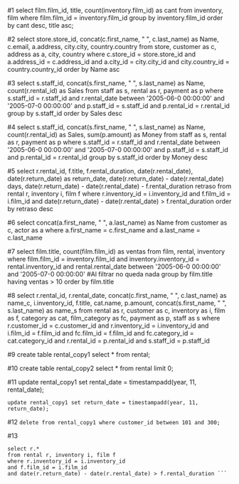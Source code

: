 #1
select film.film_id, title, count(inventory.film_id) as cant 
from inventory, film 
where film.film_id = inventory.film_id
group by inventory.film_id
order by
cant desc,
title asc;

#2
select store.store_id, concat(c.first_name, " ", c.last_name) as Name, c.email, a.address, city.city, country.country
from store, customer as c, address as a, city, country
where c.store_id = store.store_id and a.address_id = c.address_id and a.city_id = city.city_id and city.country_id = country.country_id
order by Name asc

#3
select s.staff_id, concat(s.first_name, " ", s.last_name) as Name, count(r.rental_id) as Sales
from staff as s, rental as r, payment as p
where s.staff_id = r.staff_id 
and r.rental_date between '2005-06-0 00:00:00' and '2005-07-0 00:00:00'
and p.staff_id = s.staff_id
and p.rental_id = r.rental_id
group by s.staff_id
order by Sales desc

#4
select s.staff_id, concat(s.first_name, " ", s.last_name) as Name, count(r.rental_id) as Sales, sum(p.amount) as Money
from staff as s, rental as r, payment as p
where s.staff_id = r.staff_id 
and r.rental_date between '2005-06-0 00:00:00' and '2005-07-0 00:00:00'
and p.staff_id = s.staff_id
and p.rental_id = r.rental_id
group by s.staff_id
order by Money desc


#5
select r.rental_id, f.title, f.rental_duration, date(r.rental_date), date(r.return_date) as return_date, 
date(r.return_date) - date(r.rental_date) days, 
date(r.return_date) - date(r.rental_date) - f.rental_duration retraso
from rental r, inventory i, film f
where r.inventory_id = i.inventory_id
and f.film_id = i.film_id
and date(r.return_date) - date(r.rental_date) > f.rental_duration
order by retraso desc

#6
select concat(a.first_name, " ", a.last_name) as Name
from customer as c, actor as a
where a.first_name = c.first_name
and a.last_name = c.last_name

#7
select film.title, count(film.film_id) as ventas
from film, rental, inventory
where film.film_id = inventory.film_id and inventory.inventory_id  = rental.inventory_id
and rental.rental_date between '2005-06-0 00:00:00' and '2005-07-0 00:00:00' #Al filtrar no queda nada
group by film.title
having ventas > 10
order by film.title

#8
select r.rental_id, r.rental_date, 
concat(c.first_name, " ", c.last_name) as name_c, 
i.inventory_id, f.title, cat.name, p.amount, 
concat(s.first_name, " ", s.last_name) as name_s
from rental as r, customer as c, inventory as i, film as f, category as cat, film_category as fc, payment as p, staff as s
where r.customer_id = c.customer_id
and r.inventory_id = i.inventory_id
and i.film_id = f.film_id
and fc.film_id = f.film_id
and fc.category_id = cat.category_id
and r.rental_id = p.rental_id
and s.staff_id = p.staff_id

#9
create table rental_copy1 select * from rental;

#10
create table rental_copy2 select * from rental limit 0;

#11
update rental_copy1 set rental_date = timestampadd(year, 11, rental_date);

``` update rental_copy1 set return_date = timestampadd(year, 11, return_date); ``` 

#12
``` delete from rental_copy1 where customer_id between 101 and 300; ```

#13
``` insert into rental_copy2 ()
select r.*
from rental r, inventory i, film f
where r.inventory_id = i.inventory_id
and f.film_id = i.film_id
and date(r.return_date) - date(r.rental_date) > f.rental_duration ```